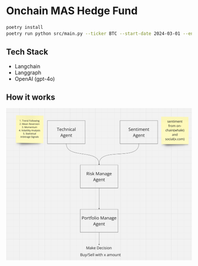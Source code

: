 # Onchain MAS Hedge Fund


```bash
poetry install
poetry run python src/main.py --ticker BTC --start-date 2024-03-01 --end-date 2024-03-05 --show-reasoning
```

## Tech Stack
- Langchain
- Langgraph
- OpenAI (gpt-4o)

## How it works
![Alt text](./ss1.png "how it works")
